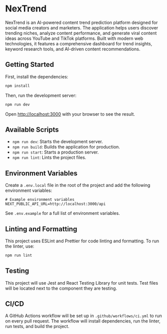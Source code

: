 # NexTrend

NexTrend is an AI-powered content trend prediction platform designed for social media creators and marketers. The application helps users discover trending niches, analyze content performance, and generate viral content ideas across YouTube and TikTok platforms. Built with modern web technologies, it features a comprehensive dashboard for trend insights, keyword research tools, and AI-driven content recommendations.

## Getting Started

First, install the dependencies:

```bash
npm install
```

Then, run the development server:

```bash
npm run dev
```

Open [http://localhost:3000](http://localhost:3000) with your browser to see the result.

## Available Scripts

- `npm run dev`: Starts the development server.
- `npm run build`: Builds the application for production.
- `npm run start`: Starts a production server.
- `npm run lint`: Lints the project files.

## Environment Variables

Create a `.env.local` file in the root of the project and add the following environment variables:

```
# Example environment variables
NEXT_PUBLIC_API_URL=http://localhost:3000/api
```

See `.env.example` for a full list of environment variables.

## Linting and Formatting

This project uses ESLint and Prettier for code linting and formatting. To run the linter, use:

```bash
npm run lint
```

## Testing

This project will use Jest and React Testing Library for unit tests. Test files will be located next to the component they are testing.

## CI/CD

A GitHub Actions workflow will be set up in `.github/workflows/ci.yml` to run on every pull request. The workflow will install dependencies, run the linter, run tests, and build the project.
